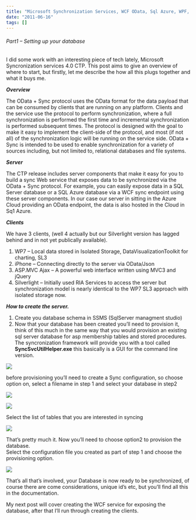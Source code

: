 ```yaml
---
title: "Microsoft Synchronization Services, WCF OData, Sql Azure, WPF, iPhone"
date: "2011-06-16"
tags: []
---
```


###### Part1 – Setting up your database

I did some work with an interesting piece of tech lately, Microsoft Syncronization services 4.0 CTP. This post aims to give an overview of where to start, but firstly, let me describe the how all this plugs together and what it buys me.

**_Overview_**

The OData + Sync protocol uses the OData format for the data payload that can be consumed by clients that are running on any platform. Clients and the service use the protocol to perform synchronization, where a full synchronization is performed the first time and incremental synchronization is performed subsequent times. The protocol is designed with the goal to make it easy to implement the client-side of the protocol, and most (if not all) of the synchronization logic will be running on the service side. OData + Sync is intended to be used to enable synchronization for a variety of sources including, but not limited to, relational databases and file systems.

_**Server**_

The CTP release includes server components that make it easy for you to build a sync Web service that exposes data to be synchronized via the OData + Sync protocol. For example, you can easily expose data in a SQL Server database or a SQL Azure database via a WCF sync endpoint using these server components. In our case our server in sitting in the Azure Cloud providing an OData endpoint, the data is also hosted in the Cloud in Sq1 Azure.

**_Clients_**

We have 3 clients, (well 4 actually but our Silverlight version has lagged behind and in not yet publically available).

  1. WP7 – Local data stored in Isolated Storage, DataVisualizationToolkit for charting, SL3
  2. iPhone – Connecting directly to the server via OData/Json
  3. ASP.MVC Ajax – A powerful web interface written using MVC3 and jQuery
  4. Silverlight – Initially used RIA Services to access the server but synchronization model is nearly identical to the WP7 SL3 approach with isolated storage now.   

**_How to create the server._**

  1. Create you database schema in SSMS (SqlServer managment studio)
  2. Now that your database has been created you’ll need to provision it, think of this much in the same way that you would provision an existing sql server database for asp membership tables and stored procedures. The syncronization framework will provide you with a tool called **SyncSvcUtilHelper.exe** this basically is a GUI for the command line version.

![](/images//blog/image.axd?picture=image_thumb_59.png)   

before provisioning you’ll need to create a Sync configuration, so choose option on, select a filename in step 1 and select your database in step2

![](/images//blog/image.axd?picture=image_thumb_60.png)

![](/images//blog/image.axd?picture=image_thumb_61.png)

Select the list of tables that you are interested in syncing

![](/images//blog/image.axd?picture=image_thumb_62.png)

That’s pretty much it. Now you’ll need to choose option2 to provision the database.   
Select the configuration file you created as part of step 1 and choose the provisioning option.

![](/images//blog/image.axd?picture=image_thumb_63.png)

That’s all that’s involved, your Database is now ready to be synchronized, of course there are come considerations, unique id’s etc, but you’ll find all this in the documentation.

My next post will cover creating the WCF service for exposing the database, after that I’ll run through creating the clients.

